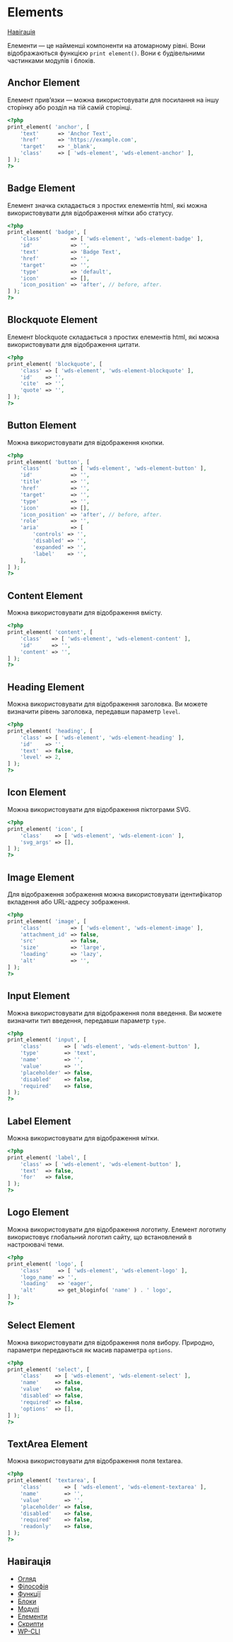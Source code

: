 # Elements

[Навігація](#documentation-navigation)

Елементи — це найменші компоненти на атомарному рівні. Вони відображаються функцією `print element()`. Вони є будівельними частинками модулів і блоків.

## Anchor Element

Елемент прив’язки — можна використовувати для посилання на іншу сторінку або розділ на тій самій сторінці.

```php
<?php
print_element( 'anchor', [
    'text'      => 'Anchor Text',
    'href'      => 'https://example.com',
    'target'    => '_blank',
    'class'     => [ 'wds-element', 'wds-element-anchor' ],
] );
?>
```

## Badge Element

Елемент значка складається з простих елементів html, які можна використовувати для відображення мітки або статусу.

```php
<?php
print_element( 'badge', [
    'class'         => [ 'wds-element', 'wds-element-badge' ],
	'id'            => '',
	'text'          => 'Badge Text',
	'href'          => '',
	'target'        => '',
	'type'          => 'default',
	'icon'          => [],
	'icon_position' => 'after', // before, after.
] );
?>
```

## Blockquote Element

Елемент blockquote складається з простих елементів html, які можна використовувати для відображення цитати.

```php
<?php
print_element( 'blockquote', [
	'class' => [ 'wds-element', 'wds-element-blockquote' ],
	'id'    => '',
	'cite'  => '',
	'quote' => '',
] );
?>
```

## Button Element

Можна використовувати для відображення кнопки.

```php
<?php
print_element( 'button', [
	'class'         => [ 'wds-element', 'wds-element-button' ],
	'id'            => '',
	'title'         => '',
	'href'          => '',
	'target'        => '',
	'type'          => '',
	'icon'          => [],
	'icon_position' => 'after', // before, after.
	'role'          => '',
	'aria'          => [
		'controls' => '',
		'disabled' => '',
		'expanded' => '',
		'label'    => '',
	],
] );
?>
```

## Content Element

Можна використовувати для відображення вмісту.

```php
<?php
print_element( 'content', [
	'class'   => [ 'wds-element', 'wds-element-content' ],
	'id'      => '',
	'content' => '',
] );
?>
```

## Heading Element

Можна використовувати для відображення заголовка. Ви можете визначити рівень заголовка, передавши параметр `level`.

```php
<?php
print_element( 'heading', [
	'class' => [ 'wds-element', 'wds-element-heading' ],
	'id'    => '',
	'text'  => false,
	'level' => 2,
] );
?>
```

## Icon Element

Можна використовувати для відображення піктограми SVG.

```php
<?php
print_element( 'icon', [
	'class'    => [ 'wds-element', 'wds-element-icon' ],
	'svg_args' => [],
] );
?>
```

## Image Element

Для відображення зображення можна використовувати ідентифікатор вкладення або URL-адресу зображення.

```php
<?php
print_element( 'image', [
	'class'         => [ 'wds-element', 'wds-element-image' ],
	'attachment_id' => false,
	'src'           => false,
	'size'          => 'large',
	'loading'       => 'lazy',
	'alt'           => '',
] );
?>
```

## Input Element

Можна використовувати для відображення поля введення. Ви можете визначити тип введення, передавши параметр `type`.

```php
<?php
print_element( 'input', [
	'class'       => [ 'wds-element', 'wds-element-button' ],
	'type'        => 'text',
	'name'        => '',
	'value'       => '',
	'placeholder' => false,
	'disabled'    => false,
	'required'    => false,
] );
?>
```

## Label Element

Можна використовувати для відображення мітки.

```php
<?php
print_element( 'label', [
	'class' => [ 'wds-element', 'wds-element-button' ],
	'text'  => false,
	'for'   => false,
] );
?>
```

## Logo Element

Можна використовувати для відображення логотипу. Елемент логотипу використовує глобальний логотип сайту, що встановлений в настроювачі теми.

```php
<?php
print_element( 'logo', [
	'class'     => [ 'wds-element', 'wds-element-logo' ],
	'logo_name' => '',
	'loading'   => 'eager',
	'alt'       => get_bloginfo( 'name' ) . ' logo',
] );
?>
```

## Select Element

Можна використовувати для відображення поля вибору. Природно, параметри передаються як масив параметра `options`.

```php
<?php
print_element( 'select', [
	'class'    => [ 'wds-element', 'wds-element-select' ],
	'name'     => false,
	'value'    => false,
	'disabled' => false,
	'required' => false,
	'options'  => [],
] );
?>
```

## TextArea Element

Можна використовувати для відображення поля textarea.

```php
<?php
print_element( 'textarea', [
	'class'       => [ 'wds-element', 'wds-element-textarea' ],
	'name'        => '',
	'value'       => '',
	'placeholder' => false,
	'disabled'    => false,
	'required'    => false,
	'readonly'    => false,
] );
?>
```

## Навігація

-   [Огляд](Home.md)
-   [Філософія](Philosophy.md)
-   [Функції](Functions.md)
-   [Блоки](Blocks.md)
-   [Модулі](Modules.md)
-   [Елементи](Elements.md)
-   [Скрипти](Scripts.md)
-   [WP-CLI](WP-CLI.md)
